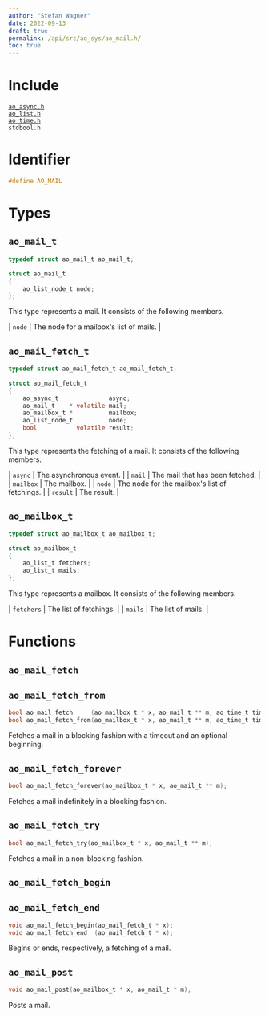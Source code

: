 ```yaml
---
author: "Stefan Wagner"
date: 2022-09-13
draft: true
permalink: /api/src/ao_sys/ao_mail.h/
toc: true
---
```


# Include

[`ao_async.h`](ao_async.h.md) <br/>
[`ao_list.h`](../ao/ao_list.h.md) <br/>
[`ao_time.h`](ao_time.h.md) <br/>
`stdbool.h`

# Identifier

```c
#define AO_MAIL
```

# Types

## `ao_mail_t`

```c
typedef struct ao_mail_t ao_mail_t;
```

```c
struct ao_mail_t
{
    ao_list_node_t node;
};
```

This type represents a mail. It consists of the following members.

| `node` | The node for a mailbox's list of mails. |

## `ao_mail_fetch_t`

```c
typedef struct ao_mail_fetch_t ao_mail_fetch_t;
```

```c
struct ao_mail_fetch_t
{
    ao_async_t              async;
    ao_mail_t    * volatile mail;
    ao_mailbox_t *          mailbox;
    ao_list_node_t          node;
    bool           volatile result;
};
```

This type represents the fetching of a mail. It consists of the following members.

| `async` | The asynchronous event. |
| `mail` | The mail that has been fetched. |
| `mailbox` | The mailbox. |
| `node` | The node for the mailbox's list of fetchings. |
| `result` | The result. |

## `ao_mailbox_t`

```c
typedef struct ao_mailbox_t ao_mailbox_t;
```

```c
struct ao_mailbox_t
{
    ao_list_t fetchers;
    ao_list_t mails;
};
```

This type represents a mailbox. It consists of the following members.

| `fetchers` | The list of fetchings. |
| `mails` | The list of mails. |

# Functions

## `ao_mail_fetch`
## `ao_mail_fetch_from`

```c
bool ao_mail_fetch     (ao_mailbox_t * x, ao_mail_t ** m, ao_time_t timeout);
bool ao_mail_fetch_from(ao_mailbox_t * x, ao_mail_t ** m, ao_time_t timeout, ao_time_t beginning);
```

Fetches a mail in a blocking fashion with a timeout and an optional beginning.

## `ao_mail_fetch_forever`

```c
bool ao_mail_fetch_forever(ao_mailbox_t * x, ao_mail_t ** m);
```

Fetches a mail indefinitely in a blocking fashion.

## `ao_mail_fetch_try`

```c
bool ao_mail_fetch_try(ao_mailbox_t * x, ao_mail_t ** m);
```

Fetches a mail in a non-blocking fashion.

## `ao_mail_fetch_begin`
## `ao_mail_fetch_end`

```c
void ao_mail_fetch_begin(ao_mail_fetch_t * x);
void ao_mail_fetch_end  (ao_mail_fetch_t * x);
```

Begins or ends, respectively, a fetching of a mail.

## `ao_mail_post`

```c
void ao_mail_post(ao_mailbox_t * x, ao_mail_t * m);
```

Posts a mail.
